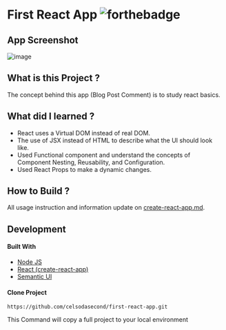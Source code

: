 # First React App ![forthebadge](https://badges.aleen42.com/src/react.svg)

## App Screenshot
![image](https://user-images.githubusercontent.com/75917932/205212488-26e0eb71-f55c-40b6-adb1-95ff021fcffb.png)


## What is this Project ?

The concept behind this app (Blog Post Comment) is to study react basics.

## What did I learned ?

- React uses a Virtual DOM instead of real DOM.
- The use of JSX instead of HTML to describe what the UI should look like.
- Used Functional component and understand the concepts of Component Nesting, Reusability, and Configuration.
- Used React Props to make a dynamic changes.

## How to Build ?

All usage instruction and information update on [create-react-app.md](https://github.com/celsodasecond/first-react-app/blob/master/create-react-app.md).

## Development

#### Built With

- [Node JS](https://nodejs.org/en/) 
- [React (create-react-app)](https://reactjs.org/docs/create-a-new-react-app.html)
- [Semantic UI](https://semantic-ui.com/)

#### Clone Project

```shell
https://github.com/celsodasecond/first-react-app.git
```

This Command will copy a full project to your local environment

